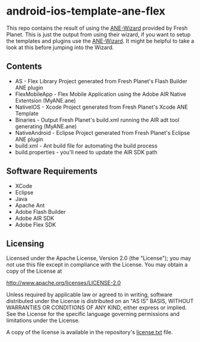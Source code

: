 # android-ios-template-ane-flex

This repo contains the result of using the [ANE-Wizard](https://github.com/freshplanet/ANE-Wizard) provided by Fresh Planet.  This is just the output from using their wizard, if you want to setup the templates and plugins use the [ANE-Wizard](https://github.com/freshplanet/ANE-Wizard).  It might be helpful to take a look at this before jumping into the Wizard.

## Contents

* AS - Flex Library Project generated from Fresh Planet's Flash Builder ANE plugin
* FlexMobileApp	 - Flex Mobile Application using the Adobe AIR Native Extentsion (MyANE.ane)
* NativeIOS - Xcode Project generated from Fresh Planet's Xcode ANE Template
* Binaries - Output Fresh Planet's build.xml running the AIR adt tool generating (MyANE.ane)
* NativeAndroid - Eclipse Project generated from Fresh Planet's Eclipse ANE plugin
* build.xml - Ant build file for automating the build process
* build.properties - you'll need to update the AIR SDK path

## Software Requirements

* XCode
* Eclipse
* Java
* Apache Ant
* Adobe Flash Builder
* Adobe AIR SDK
* Adobe Flex SDK

## LicensingLicensed under the Apache License, Version 2.0 (the "License");you may not use this file except in compliance with the License.You may obtain a copy of the License at   http://www.apache.org/licenses/LICENSE-2.0Unless required by applicable law or agreed to in writing, softwaredistributed under the License is distributed on an "AS IS" BASIS,WITHOUT WARRANTIES OR CONDITIONS OF ANY KIND, either express or implied.See the License for the specific language governing permissions andlimitations under the License.A copy of the license is available in the repository's [license.txt](license.txt) file.